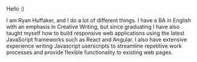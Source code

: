 Hello :)

I am Ryan Huffaker, and I do a lot of different things. I have a BA in English with an emphasis in Creative Writing, but since graduating I have also taught myself how to build responsive web applications using the latest JavaScript frameworks such as React and Angular. I also have extensive experience writing Javascript userscripts to streamline repetitive work processes and provide flexible functionality to existing web pages.
